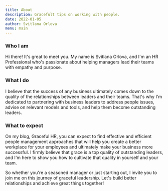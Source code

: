 ```yaml
---
title: About
description: Gracefult tips on working with people.
date: 2022-01-05
author: Svitlana Orlova
menu: main
---
```


### Who I am

Hi there! It's great to meet you. My name is Svitlana Orlova, and I'm an HR Professional who's passionate about helping managers lead their teams with empathy and purpose.

### What I do

I believe that the success of any business ultimately comes down to the quality of the relationships between leaders and their teams. That's why I'm dedicated to partnering with business leaders to address people issues, advise on relevant models and tools, and help them become outstanding leaders.

### What to expect

On my blog, Graceful HR, you can expect to find effective and efficient people management approaches that will help you create a better workplace for your employees and ultimately make your business more successful. I firmly believe that grace is a top quality of outstanding leaders, and I'm here to show you how to cultivate that quality in yourself and your team.

So whether you're a seasoned manager or just starting out, I invite you to join me on this journey of graceful leadership. Let's build better relationships and achieve great things together!



